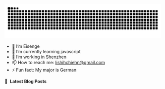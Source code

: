 <picture>
  <source media="(prefers-color-scheme: dark)" srcset="https://raw.githubusercontent.com/Eisenge/Eisenge/output/github-contribution-grid-snake-dark.svg">
  <source media="(prefers-color-scheme: light)" srcset="https://raw.githubusercontent.com/Eisenge/Eisenge/output/github-contribution-grid-snake.svg">
  <img alt="github contribution grid snake animation" src="https://raw.githubusercontent.com/Eisenge/Eisenge/output/github-contribution-grid-snake.svg">
</picture>


- 🔭 I’m Eisenge
- 🌱 I’m currently learning javascript
- 🤔 I’m working in Shenzhen
- 📫 How to reach me: lishihchiehn@gmail.com
- ⚡ Fun fact: My major is German

📕 &nbsp;**Latest Blog Posts**
<!-- BLOG-POST-LIST:START -->
<!-- BLOG-POST-LIST:END -->
